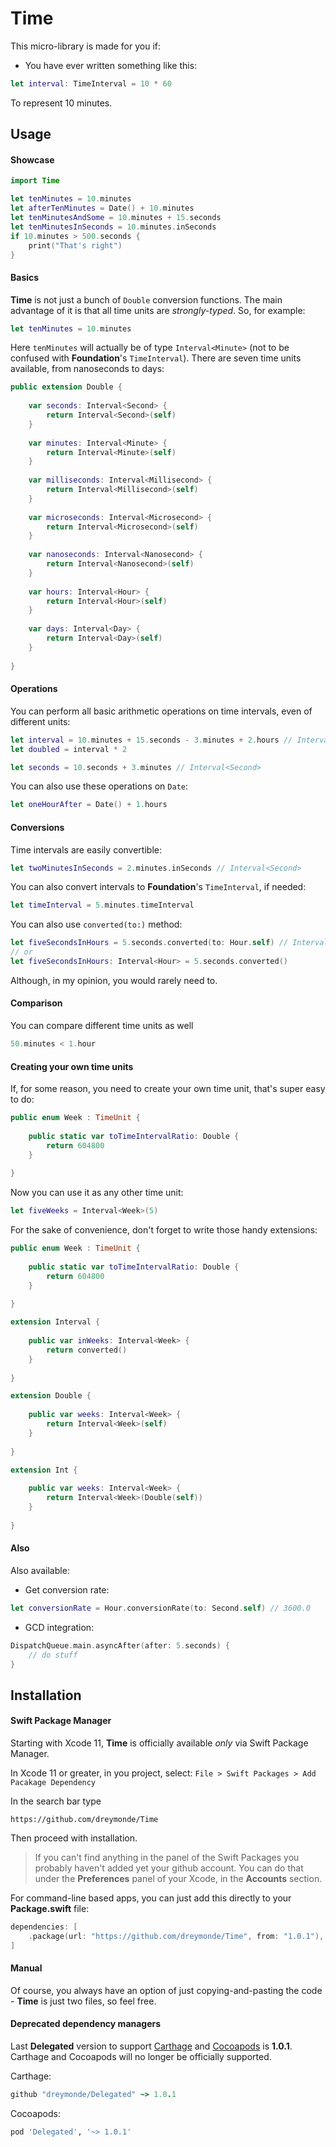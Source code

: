 # Time

This micro-library is made for you if:

- You have ever written something like this:

```swift
let interval: TimeInterval = 10 * 60
```

To represent 10 minutes.

## Usage

#### Showcase

```swift
import Time

let tenMinutes = 10.minutes
let afterTenMinutes = Date() + 10.minutes
let tenMinutesAndSome = 10.minutes + 15.seconds
let tenMinutesInSeconds = 10.minutes.inSeconds
if 10.minutes > 500.seconds {
    print("That's right")
}
```

#### Basics

**Time** is not just a bunch of `Double` conversion functions. The main advantage of it is that all time units are _strongly-typed_. So, for example:

```swift
let tenMinutes = 10.minutes
```

Here `tenMinutes` will actually be of type `Interval<Minute>` (not to be confused with **Foundation**'s `TimeInterval`). There are seven time units available, from nanoseconds to days:

```swift
public extension Double {
    
    var seconds: Interval<Second> {
        return Interval<Second>(self)
    }
    
    var minutes: Interval<Minute> {
        return Interval<Minute>(self)
    }
    
    var milliseconds: Interval<Millisecond> {
        return Interval<Millisecond>(self)
    }
    
    var microseconds: Interval<Microsecond> {
        return Interval<Microsecond>(self)
    }
    
    var nanoseconds: Interval<Nanosecond> {
        return Interval<Nanosecond>(self)
    }
    
    var hours: Interval<Hour> {
        return Interval<Hour>(self)
    }
    
    var days: Interval<Day> {
        return Interval<Day>(self)
    }
    
}
```

#### Operations

You can perform all basic arithmetic operations on time intervals, even of different units:

```swift
let interval = 10.minutes + 15.seconds - 3.minutes + 2.hours // Interval<Minute>
let doubled = interval * 2

let seconds = 10.seconds + 3.minutes // Interval<Second>
```

You can also use these operations on `Date`:

```swift
let oneHourAfter = Date() + 1.hours
```

#### Conversions

Time intervals are easily convertible:

```swift
let twoMinutesInSeconds = 2.minutes.inSeconds // Interval<Second>
```

You can also convert intervals to **Foundation**'s `TimeInterval`, if needed:

```swift
let timeInterval = 5.minutes.timeInterval
```

You can also use `converted(to:)` method:

```swift
let fiveSecondsInHours = 5.seconds.converted(to: Hour.self) // Interval<Hour>
// or
let fiveSecondsInHours: Interval<Hour> = 5.seconds.converted()
```

Although, in my opinion, you would rarely need to.

#### Comparison

You can compare different time units as well

```swift
50.minutes < 1.hour
```

#### Creating your own time units

If, for some reason, you need to create your own time unit, that's super easy to do:

```swift
public enum Week : TimeUnit {
    
    public static var toTimeIntervalRatio: Double {
        return 604800
    }
    
}
```

Now you can use it as any other time unit:

```swift
let fiveWeeks = Interval<Week>(5)
```

For the sake of convenience, don't forget to write those handy extensions:


```swift
public enum Week : TimeUnit {
    
    public static var toTimeIntervalRatio: Double {
        return 604800
    }
    
}

extension Interval {
    
    public var inWeeks: Interval<Week> {
        return converted()
    }
    
}

extension Double {
    
    public var weeks: Interval<Week> {
        return Interval<Week>(self)
    }
    
}

extension Int {
    
    public var weeks: Interval<Week> {
        return Interval<Week>(Double(self))
    }
    
}
```

#### Also

Also available:

- Get conversion rate:

```swift
let conversionRate = Hour.conversionRate(to: Second.self) // 3600.0
```

- GCD integration:

```swift
DispatchQueue.main.asyncAfter(after: 5.seconds) {
	// do stuff
}
```

## Installation

#### Swift Package Manager

Starting with Xcode 11, **Time** is officially available *only* via Swift Package Manager.

In Xcode 11 or greater, in you project, select: `File > Swift Packages > Add Pacakage Dependency`

In the search bar type

```
https://github.com/dreymonde/Time
``` 

Then proceed with installation.

> If you can't find anything in the panel of the Swift Packages you probably haven't added yet your github account.
You can do that under the **Preferences** panel of your Xcode, in the **Accounts** section.

For command-line based apps, you can just add this directly to your **Package.swift** file:

```swift
dependencies: [
    .package(url: "https://github.com/dreymonde/Time", from: "1.0.1"),
]
```

#### Manual

Of course, you always have an option of just copying-and-pasting the code - **Time** is just two files, so feel free.

#### Deprecated dependency managers

Last **Delegated** version to support [Carthage][carthage-url] and [Cocoapods][cocoapods-url] is **1.0.1**. Carthage and Cocoapods will no longer be officially supported.

Carthage:

```ruby
github "dreymonde/Delegated" ~> 1.0.1
```

Cocoapods:

```ruby
pod 'Delegated', '~> 1.0.1'
```

[carthage-url]: https://github.com/Carthage/Carthage
[cocoapods-url]: https://github.com/CocoaPods/CocoaPods
